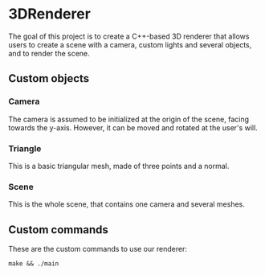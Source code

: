 # 3DRenderer

The goal of this project is to create a C++-based 3D renderer that allows users to create a scene with a camera, custom lights and several objects, and to render the scene.

## Custom objects

### Camera

The camera is assumed to be initialized at the origin of the scene, facing towards the y-axis. However, it can be moved and rotated at the user's will.

### Triangle

This is a basic triangular mesh, made of three points and a normal.

### Scene

This is the whole scene, that contains one camera and several meshes.


## Custom commands

These are the custom commands to use our renderer:

    make && ./main
